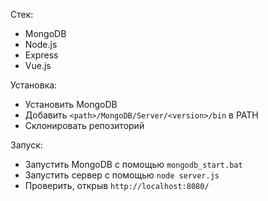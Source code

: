 Стек:

 - MongoDB
 - Node.js
 - Express
 - Vue.js

Установка:

 - Установить MongoDB
 - Добавить `<path>/MongoDB/Server/<version>/bin` в PATH
 - Склонировать репозиторий

Запуск:

 - Запустить MongoDB с помощью `mongodb_start.bat`
 - Запустить сервер с помощью `node server.js`
 - Проверить, открыв `http://localhost:8080/`
